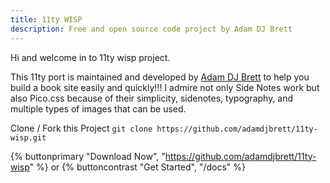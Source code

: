 ```yaml
---
title: 11ty WISP
description: Free and open source code project by Adam DJ Brett
---
```

Hi and welcome in to 11ty wisp project.

This 11ty port is maintained and developed by [Adam DJ Brett](https://adamdjbrett.com) to help you build a book site easily and quickly!!!
I admire not only Side Notes work but also Pico.css because of their simplicity, sidenotes, typography, and multiple types of images that can be used.

Clone / Fork this Project `git clone https://github.com/adamdjbrett/11ty-wisp.git`

{% buttonprimary  "Download Now", "https://github.com/adamdjbrett/11ty-wisp" %} or {% buttoncontrast  "Get Started", "/docs" %}

